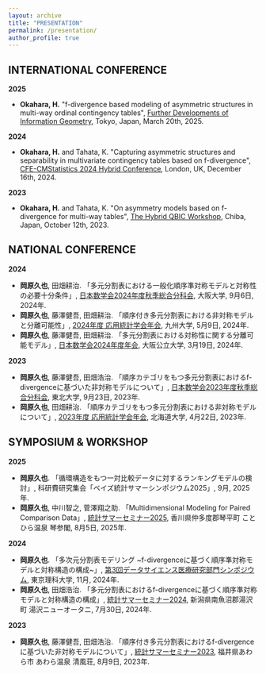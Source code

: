 ```yaml
---
layout: archive
title: "PRESENTATION"
permalink: /presentation/
author_profile: true
---
```


## INTERNATIONAL CONFERENCE

**2025**
- **Okahara, H.** "f-divergence based modeling of asymmetric structures in multi-way ordinal contingency tables", [Further Developments of Information Geometry](https://sites.google.com/view/fdig2025/), Tokyo, Japan, March 20th, 2025.

**2024**
- **Okahara, H.** and Tahata, K. "Capturing asymmetric structures and separability in multivariate contingency tables based on f-divergence", [CFE-CMStatistics 2024 Hybrid Conference](https://www.cmstatistics.org/CFECMStatistics2024/index.php), London, UK, December 16th, 2024.

**2023**
- **Okahara, H.** and Tahata, K. "On asymmetry models based on f-divergence for multi-way tables", [The Hybrid QBIC Workshop](https://www.rs.noda.tus.ac.jp/qbic/VQBICworkshop2023new.html), Chiba, Japan, October 12th, 2023.

  
## NATIONAL CONFERENCE 

**2024**
- **岡原久也**, 田畑耕治. 「多元分割表における一般化順序準対称モデルと対称性の必要十分条件」, [日本数学会2024年度秋季総合分科会](https://www.mathsoc.jp/activity/meeting/osaka24sept/index.html), 大阪大学, 9月6日, 2024年.
- **岡原久也**, 藤澤健吾, 田畑耕治. 「順序付き多元分割表における非対称モデルと分離可能性」, [2024年度 応用統計学会年会](https://www.applstat.gr.jp/event/annual_meeting/am-2024/), 九州大学, 5月9日, 2024年.
- **岡原久也**, 藤澤健吾, 田畑耕治. 「多元分割表における対称性に関する分離可能モデル」, [日本数学会2024年度年会](https://www.mathsoc.jp/activity/meeting/omu24mar/), 大阪公立大学, 3月19日, 2024年.

**2023**			
- **岡原久也**, 藤澤健吾, 田畑浩治. 「順序カテゴリをもつ多元分割表におけるf-divergenceに基づいた非対称モデルについて」, [日本数学会2023年度秋季総合分科会](https://www.mathsoc.jp/activity/meeting/tohoku23sept/), 東北大学, 9月23日, 2023年.
- **岡原久也**, 田畑耕治. 「順序カテゴリをもつ多元分割表における非対称モデルについて」, [2023年度 応用統計学会年会](https://www.applstat.gr.jp/event/annual_meeting/am-2023/), 北海道大学, 4月22日, 2023年.


## SYMPOSIUM & WORKSHOP

**2025**
- **岡原久也**. 「循環構造をもつ一対比較データに対するランキングモデルの検討」, 科研費研究集会「ベイズ統計サマーシンポジウム2025」, 9月, 2025年.
- **岡原久也**, 中川智之, 菅澤翔之助. 「Multidimensional Modeling for Paired Comparison Data」, [統計サマーセミナー2025](https://sites.google.com/g.ecc.u-tokyo.ac.jp/ysg2025), 香川県仲多度郡琴平町 ことひら温泉 琴参閣, 8月5日, 2025年.

**2024**
- **岡原久也**. 「多次元分割表モデリング ~f-divergenceに基づく順序準対称モデルと対称構造の構成~」, [第3回データサイエンス医療研究部門シンポジウム](https://www.rs.tus.ac.jp/de-tasaiensuiryou/activity.html), 東京理科大学, 11月, 2024年.
- **岡原久也**, 田畑浩治. 「多元分割表におけるf-divergenceに基づく順序準対称モデルと対称構造の構成」, [統計サマーセミナー2024](https://sites.google.com/view/ysg2024), 新潟県南魚沼郡湯沢町 湯沢ニューオータニ, 7月30日, 2024年.

**2023**
- **岡原久也**, 藤澤健吾, 田畑浩治. 「順序付き多元分割表におけるf-divergenceに基づいた非対称モデルについて」, [統計サマーセミナー2023](https://sites.google.com/view/ysg2023/), 福井県あわら市 あわら温泉 清風荘, 8月9日, 2023年.
